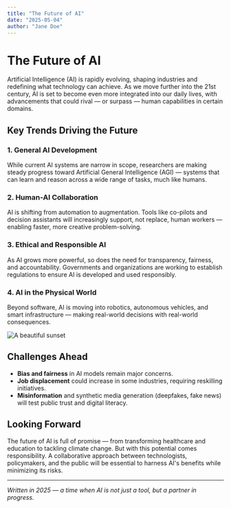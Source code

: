 ```yaml
---
title: "The Future of AI"
date: "2025-05-04"
author: "Jane Doe"
---
```


# The Future of AI

Artificial Intelligence (AI) is rapidly evolving, shaping industries and redefining what technology can achieve. As we move further into the 21st century, AI is set to become even more integrated into our daily lives, with advancements that could rival — or surpass — human capabilities in certain domains.

## Key Trends Driving the Future

### 1. General AI Development
While current AI systems are narrow in scope, researchers are making steady progress toward Artificial General Intelligence (AGI) — systems that can learn and reason across a wide range of tasks, much like humans.

### 2. Human-AI Collaboration
AI is shifting from automation to augmentation. Tools like co-pilots and decision assistants will increasingly support, not replace, human workers — enabling faster, more creative problem-solving.

### 3. Ethical and Responsible AI
As AI grows more powerful, so does the need for transparency, fairness, and accountability. Governments and organizations are working to establish regulations to ensure AI is developed and used responsibly.

### 4. AI in the Physical World
Beyond software, AI is moving into robotics, autonomous vehicles, and smart infrastructure — making real-world decisions with real-world consequences.

![A beautiful sunset](images\Image_2D_0023_0054.png "Sunset over the ocean")

## Challenges Ahead

- **Bias and fairness** in AI models remain major concerns.
- **Job displacement** could increase in some industries, requiring reskilling initiatives.
- **Misinformation** and synthetic media generation (deepfakes, fake news) will test public trust and digital literacy.

## Looking Forward

The future of AI is full of promise — from transforming healthcare and education to tackling climate change. But with this potential comes responsibility. A collaborative approach between technologists, policymakers, and the public will be essential to harness AI's benefits while minimizing its risks.

---

*Written in 2025 — a time when AI is not just a tool, but a partner in progress.*
